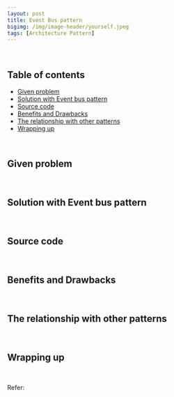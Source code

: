 ```yaml
---
layout: post
title: Event Bus pattern
bigimg: /img/image-header/yourself.jpeg
tags: [Architecture Pattern]
---
```





<br>

## Table of contents
- [Given problem](#given-problem)
- [Solution with Event bus pattern](#solution-with-event-bus-pattern)
- [Source code](#source-code)
- [Benefits and Drawbacks](#benefits-and-drawbacks)
- [The relationship with other patterns](#the-relationship-with-other-patterns)
- [Wrapping up](#wrapping-up)


<br>

## Given problem






<br>

## Solution with Event bus pattern






<br>

## Source code





<br>

## Benefits and Drawbacks



<br>

## The relationship with other patterns




<br>

## Wrapping up




<br>

Refer:

